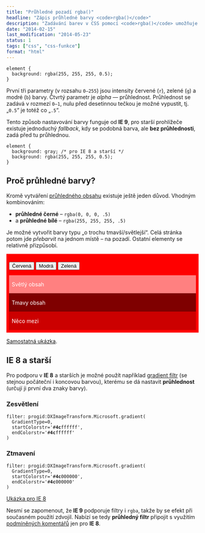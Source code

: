 ```yaml
---
title: "Průhledné pozadí rgba()"
headline: "Zápis průhledné barvy <code>rgba()</code>"
description: "Zadávání barev v CSS pomocí <code>rgba()</code> umožňuje vytvořit průhledné jednobarevné pozadí."
date: "2014-02-15"
last_modification: "2014-05-23"
status: 1
tags: ["css", "css-funkce"]
format: "html"
---
```


<pre><code>element {
  background: rgba(255, 255, 255, 0.5);
}
</code></pre>

<p>První tři parametry (v rozsahu <code>0–255</code>) jsou intensity červené (<code>r</code>), zelené (<code>g</code>) a modré (<code>b</code>) barvy. Čtvrtý parametr je <i>alpha</i> — průhlednost. Průhlednost se zadává v rozmezí <code>0–1</code>, nulu před desetinnou tečkou je možné vypustit, tj. „<code>0.5</code>“ je totéž co „<code>.5</code>“.</p>

<p>Tento způsob nastavování barvy funguje od <b>IE 9</b>, pro starší prohlížeče existuje jednoduchý <i>fallback</i>, kdy se podobná barva, ale <b>bez průhlednosti</b>, zadá před tu průhlednou.</p>

<pre><code>element {
  background: gray; /* pro IE 8 a starší */
  background: rgba(255, 255, 255, 0.5);
}
</code></pre>

<h2 id="proc">Proč průhledné barvy?</h2>

<p>Kromě vytváření <a href="/opacity">průhledného obsahu</a> existuje ještě jeden důvod. Vhodným kombinováním:</p>

<ul>
  <li><b>průhledné černé</b> – <code>rgba(0, 0, 0, .5)</code></li>
  <li>a <b>průhledné bílé</b> – <code>rgba(255, 255, 255, .5)</code></li>
</ul>

<p>Je možné vytvořit barvy typu „o trochu tmavší/světlejší“. Celá stránka potom jde <i>přebarvit</i> na jednom místě – na pozadí. Ostatní elementy se relativně přizpůsobí.</p>

<div class="live">
  <style>
    .obal {background: red; padding: .5em}
    .obal div {padding: .1em .5em; color: #fff;}   
    .svetly {background: rgba(255, 255, 255, .5)}
    .tmavy {background: rgba(0, 0, 0, .5)}
    .stredni {background: rgba(0, 0, 0, .2)}
  </style>
  <script>
    function styl(barva) {
        document.getElementById("obal").style.background = barva;
    }
  </script>
  <div class="obal" id="obal">
    <p>
        <button onclick="styl('red')">Červená</button> <button onclick="styl('blue')">Modrá</button> <button onclick="styl('green')">Zelená</button>
    </p>    
    <div class="svetly">
        <p>Světlý obsah</p>
    </div>    
    <div class="tmavy">
        <p>Tmavy obsah</p>
    </div>    
    <div class="stredni">
        <p>Něco mezi</p>
    </div>
</div></div>

<p><a href="https://kod.djpw.cz/xybb">Samostatná ukázka</a>.</p>

<h2 id="ie8">IE 8 a starší</h2>

<p>Pro podporu v <b>IE 8</b> a starších je možné použít například <a href="/gradient">gradient filtr</a> (se stejnou počáteční i koncovou barvou), kterému se dá nastavit <b>průhlednost</b> (určují ji první dva znaky barvy).</p>

<h3 id="zesvetleni">Zesvětlení</h3>
<pre><code>filter: progid:DXImageTransform.Microsoft.gradient(
  GradientType=0,
  startColorstr='#<b>4c</b>ffffff', 
  endColorstr='#<b>4c</b>ffffff'
)</code></pre>

<h3 id="ztmaveni">Ztmavení</h3>
<pre><code>filter: progid:DXImageTransform.Microsoft.gradient(
  GradientType=0,
  startColorstr='#<b>4c</b>000000', 
  endColorstr='#<b>4c</b>000000'
)</code></pre>

<p><a href="https://kod.djpw.cz/yldb">Ukázka pro IE 8</a></p>

<p>Nesmí se zapomenout, že <b>IE 9</b> podporuje filtry i <code>rgba</code>, takže by se efekt při současném použití zdvojil. Nabízí se tedy <b>průhledný filtr</b> připojit s využitím <a href="/podminene-komentare">podmíněných komentářů</a> jen pro <b>IE 8</b>.</p>